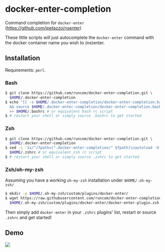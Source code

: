 # docker-enter-completion

Command completion for `docker-enter` (https://github.com/jpetazzo/nsenter)

These little scripts will just autocomplete the `docker-enter` command with the docker container name you wish to (ns)enter.

## Installation

Requirements: `perl`.

### Bash

```bash
$ git clone https://github.com/runcom/docker-enter-completion.git \
  $HOME/.docker-enter-completion
$ echo "[[ -s $HOME/.docker-enter-completion/docker-enter-completion.bash  ]] \
  && source $HOME/.docker-enter-completion/docker-enter-completion.bash" \
  >> $HOME/.bashrc # or equivalent bash rc script
$ # restart your shell or simply source .bashrc to get started
```

### Zsh

```zsh
$ git clone https://github.com/runcom/docker-enter-completion.git \
  $HOME/.docker-enter-completion
$ sed -i '1s/^/fpath=(".docker-enter-completion/" $fpath)\nautoload -U compinit\ncompinit\n/' \
  $HOME/.zshrc # or equivalent zsh rc script
$ # restart your shell or simply source .zshrc to get started
```

### Zsh/oh-my-zsh

Assuming you have a working `oh-my-zsh` installation under `$HOME/.oh-my-zsh/`

```zsh
$ mkdir -p $HOME/.oh-my-zsh/custom/plugins/docker-enter/
$ wget https://raw.githubusercontent.com/runcom/docker-enter-completion/master/oh-my-zsh/custom/plugins/docker-enter/docker-enter.plugin.zsh \
  $HOME/.oh-my-zsh/custom/plugins/docker-enter/docker-enter-plugin.zsh
```

Then simply add `docker-enter` in your `.zshrc` plugins' list, restart or source `.zshrc` and get started!

## Demo

![](https://i.imgur.com/POQL7cn.gif)

